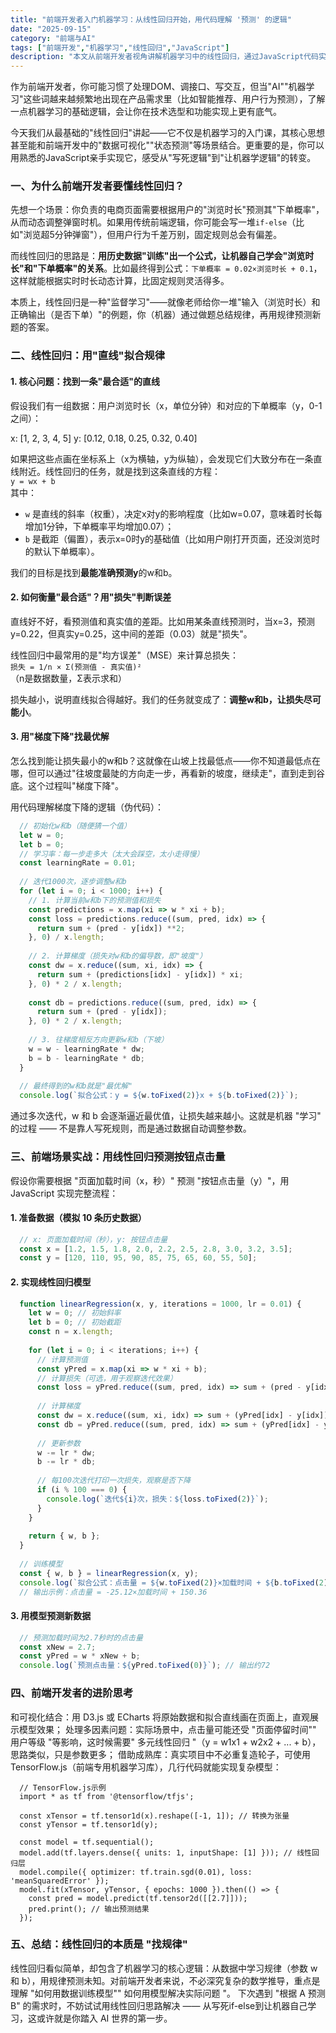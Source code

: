 ```yaml
---
title: "前端开发者入门机器学习：从线性回归开始，用代码理解 '预测' 的逻辑"
date: "2025-09-15"
category: "前端与AI"
tags: ["前端开发","机器学习","线性回归","JavaScript"]
description: "本文从前端开发者视角讲解机器学习中的线性回归，通过JavaScript代码实例，帮助前端工程师理解"预测"的核心逻辑，无需深厚数学基础也能入门。"
---
```



作为前端开发者，你可能习惯了处理DOM、调接口、写交互，但当"AI""机器学习"这些词越来越频繁地出现在产品需求里（比如智能推荐、用户行为预测），了解一点机器学习的基础逻辑，会让你在技术选型和功能实现上更有底气。

今天我们从最基础的"线性回归"讲起——它不仅是机器学习的入门课，其核心思想甚至能和前端开发中的"数据可视化""状态预测"等场景结合。更重要的是，你可以用熟悉的JavaScript亲手实现它，感受从"写死逻辑"到"让机器学逻辑"的转变。


### 一、为什么前端开发者要懂线性回归？
先想一个场景：你负责的电商页面需要根据用户的"浏览时长"预测其"下单概率"，从而动态调整弹窗时机。如果用传统前端逻辑，你可能会写一堆`if-else`（比如"浏览超5分钟弹窗"），但用户行为千差万别，固定规则总会有偏差。

而线性回归的思路是：**用历史数据"训练"出一个公式，让机器自己学会"浏览时长"和"下单概率"的关系**。比如最终得到公式：`下单概率 = 0.02×浏览时长 + 0.1`，这样就能根据实时时长动态计算，比固定规则灵活得多。

本质上，线性回归是一种"监督学习"——就像老师给你一堆"输入（浏览时长）和正确输出（是否下单）"的例题，你（机器）通过做题总结规律，再用规律预测新题的答案。


### 二、线性回归：用"直线"拟合规律
#### 1. 核心问题：找到一条"最合适"的直线
假设我们有一组数据：用户浏览时长（x，单位分钟）和对应的下单概率（y，0-1之间）：

x: [1, 2, 3, 4, 5]
y: [0.12, 0.18, 0.25, 0.32, 0.40]

如果把这些点画在坐标系上（x为横轴，y为纵轴），会发现它们大致分布在一条直线附近。线性回归的任务，就是找到这条直线的方程：  
`y = wx + b`  
其中：
- `w` 是直线的斜率（权重），决定x对y的影响程度（比如w=0.07，意味着时长每增加1分钟，下单概率平均增加0.07）；
- `b` 是截距（偏置），表示x=0时y的基础值（比如用户刚打开页面，还没浏览时的默认下单概率）。

我们的目标是找到**最能准确预测y**的w和b。


#### 2. 如何衡量"最合适"？用"损失"判断误差
直线好不好，看预测值和真实值的差距。比如用某条直线预测时，当x=3，预测y=0.22，但真实y=0.25，这中间的差距（0.03）就是"损失"。

线性回归中最常用的是"均方误差"（MSE）来计算总损失：  
`损失 = 1/n × Σ(预测值 - 真实值)²`  
（n是数据数量，Σ表示求和）

损失越小，说明直线拟合得越好。我们的任务就变成了：**调整w和b，让损失尽可能小**。


#### 3. 用"梯度下降"找最优解
怎么找到能让损失最小的w和b？这就像在山坡上找最低点——你不知道最低点在哪，但可以通过"往坡度最陡的方向走一步，再看新的坡度，继续走"，直到走到谷底。这个过程叫"梯度下降"。

用代码理解梯度下降的逻辑（伪代码）：
```javascript
  // 初始化w和b（随便猜一个值）
  let w = 0;
  let b = 0;
  // 学习率：每一步走多大（太大会踩空，太小走得慢）
  const learningRate = 0.01;
  
  // 迭代1000次，逐步调整w和b
  for (let i = 0; i < 1000; i++) {
    // 1. 计算当前w和b下的预测值和损失
    const predictions = x.map(xi => w * xi + b);
    const loss = predictions.reduce((sum, pred, idx) => {
      return sum + (pred - y[idx]) **2;
    }, 0) / x.length;
  
    // 2. 计算梯度（损失对w和b的偏导数，即"坡度"）
    const dw = x.reduce((sum, xi, idx) => {
      return sum + (predictions[idx] - y[idx]) * xi;
    }, 0) * 2 / x.length;
  
    const db = predictions.reduce((sum, pred, idx) => {
      return sum + (pred - y[idx]);
    }, 0) * 2 / x.length;
  
    // 3. 往梯度相反方向更新w和b（下坡）
    w = w - learningRate * dw;
    b = b - learningRate * db;
  }
  
  // 最终得到的w和b就是"最优解"
  console.log(`拟合公式：y = ${w.toFixed(2)}x + ${b.toFixed(2)}`);
```

通过多次迭代，w 和 b 会逐渐逼近最优值，让损失越来越小。这就是机器 "学习" 的过程 —— 不是靠人写死规则，而是通过数据自动调整参数。


### 三、前端场景实战：用线性回归预测按钮点击量
假设你需要根据 "页面加载时间（x，秒）" 预测 "按钮点击量（y）"，用 JavaScript 实现完整流程：
#### 1. 准备数据（模拟 10 条历史数据）

```javascript
  // x: 页面加载时间（秒），y: 按钮点击量
  const x = [1.2, 1.5, 1.8, 2.0, 2.2, 2.5, 2.8, 3.0, 3.2, 3.5];
  const y = [120, 110, 95, 90, 85, 75, 65, 60, 55, 50];
```
#### 2. 实现线性回归模型

```javascript
  function linearRegression(x, y, iterations = 1000, lr = 0.01) {
    let w = 0; // 初始斜率
    let b = 0; // 初始截距
    const n = x.length;
  
    for (let i = 0; i < iterations; i++) {
      // 计算预测值
      const yPred = x.map(xi => w * xi + b);
      // 计算损失（可选，用于观察迭代效果）
      const loss = yPred.reduce((sum, pred, idx) => sum + (pred - y[idx])** 2, 0) / n;
      
      // 计算梯度
      const dw = x.reduce((sum, xi, idx) => sum + (yPred[idx] - y[idx]) * xi, 0) * (2 / n);
      const db = yPred.reduce((sum, pred, idx) => sum + (yPred[idx] - y[idx]), 0) * (2 / n);
      
      // 更新参数
      w -= lr * dw;
      b -= lr * db;
  
      // 每100次迭代打印一次损失，观察是否下降
      if (i % 100 === 0) {
        console.log(`迭代${i}次，损失：${loss.toFixed(2)}`);
      }
    }
  
    return { w, b };
  }
  
  // 训练模型
  const { w, b } = linearRegression(x, y);
  console.log(`拟合公式：点击量 = ${w.toFixed(2)}×加载时间 + ${b.toFixed(2)}`);
  // 输出示例：点击量 = -25.12×加载时间 + 150.36
```
#### 3. 用模型预测新数据

```javascript
  // 预测加载时间为2.7秒时的点击量
  const xNew = 2.7;
  const yPred = w * xNew + b;
  console.log(`预测点击量：${yPred.toFixed(0)}`); // 输出约72
```
### 四、前端开发者的进阶思考
和可视化结合：用 D3.js 或 ECharts 将原始数据和拟合直线画在页面上，直观展示模型效果；
处理多因素问题：实际场景中，点击量可能还受 "页面停留时间"" 用户等级 "等影响，这时候需要" 多元线性回归 "（y = w1x1 + w2x2 + ... + b），思路类似，只是参数更多；
借助成熟库：真实项目中不必重复造轮子，可使用 TensorFlow.js（前端专用机器学习库），几行代码就能实现复杂模型：

```
  // TensorFlow.js示例
  import * as tf from '@tensorflow/tfjs';
  
  const xTensor = tf.tensor1d(x).reshape([-1, 1]); // 转换为张量
  const yTensor = tf.tensor1d(y);
  
  const model = tf.sequential();
  model.add(tf.layers.dense({ units: 1, inputShape: [1] })); // 线性回归层
  model.compile({ optimizer: tf.train.sgd(0.01), loss: 'meanSquaredError' });
  model.fit(xTensor, yTensor, { epochs: 1000 }).then(() => {
    const pred = model.predict(tf.tensor2d([[2.7]]));
    pred.print(); // 输出预测结果
  });
```
### 五、总结：线性回归的本质是 "找规律"
线性回归看似简单，却包含了机器学习的核心逻辑：从数据中学习规律（参数 w 和 b），用规律预测未知。对前端开发者来说，不必深究复杂的数学推导，重点是理解 "如何用数据训练模型"" 如何用模型解决实际问题 "。
下次遇到 "根据 A 预测 B" 的需求时，不妨试试用线性回归思路解决 —— 从写死if-else到让机器自己学习，这或许就是你踏入 AI 世界的第一步。
